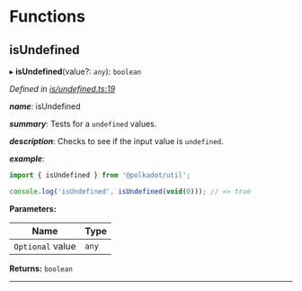 

# Functions

<a id="isundefined"></a>

##  isUndefined

▸ **isUndefined**(value?: *`any`*): `boolean`

*Defined in [is/undefined.ts:19](https://github.com/polkadot-js/common/blob/fe0bd25/packages/util/src/is/undefined.ts#L19)*

*__name__*: isUndefined

*__summary__*: Tests for a `undefined` values.

*__description__*: Checks to see if the input value is `undefined`.

*__example__*:   

```javascript
import { isUndefined } from '@polkadot/util';

console.log('isUndefined', isUndefined(void(0))); // => true
```

**Parameters:**

| Name | Type |
| ------ | ------ |
| `Optional` value | `any` |

**Returns:** `boolean`

___


